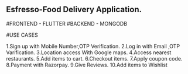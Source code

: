 ## Esfresso-Food Delivery Application.

#FRONTEND - FLUTTER 
#BACKEND - MONGODB

#USE CASES

1.Sign up with Mobile Number,OTP Verification.
2.Log in with Email ,OTP Varification.
3.Location access With Google maps.
4.Access nearest restaurants.
5.Add items to cart.
6.Checkout items.
7.Apply coupon code.
8.Payment with Razorpay.
9.Give Reviews.
10.Add items to Wishlist 
